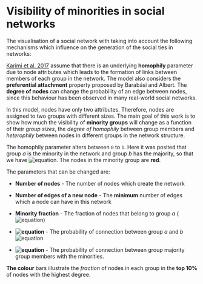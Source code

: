 # Visibility of minorities in social networks

The visualisation of a social network with taking into account the following mechanisms which influence on the generation of the social ties in networks:

[Karimi et al. 2017](https://arxiv.org/pdf/1702.00150.pdf) assume that there is an underlying **homophily** parameter due to node attributes which leads to the formation of links between members of each group in the network. The model also considers the **preferential attachment** property proposed by Barabási and Albert. The **degree of nodes** can change the probability of an edge between nodes, since this behaviour has been observed in many real-world social networks.  

In this model, nodes have only two attributes. Therefore, nodes are assigned to two groups with different sizes. The main goal of this work is to show how much the visibility of **minority groups** will change as a function of their *group sizes*, the *degree of homophily* between group members and *heterophily* between nodes in different groups in the network structure. 

The homophily parameter alters between ```0``` to ```1```.  Here it was posited that group *a* is the minority in the network and group *b* has the majority, so that we have ![equation](http://www.sciweavers.org/download/Tex2Img_1508943226.jpg). The nodes in the minority group are **red**.

The parameters that can be changed are:

* **Number of nodes** - The number of nodes which create the network

* **Number of edges of a new node** - The **minimum** number of edges which a node can have in this network

* **Minority fraction** - The fraction of nodes that belong to group *a* (![equation](http://www.sciweavers.org/download/Tex2Img_1508942344.jpg))

* **![equation](http://www.sciweavers.org/download/Tex2Img_1508943819.jpg)** - The probability of connection between group *a* and *b* ![equation](http://www.sciweavers.org/download/Tex2Img_1508944002.jpg)

* **![equation](http://www.sciweavers.org/download/Tex2Img_1508944093.jpg)** - The probability of connection between group majority group members with the minorities.


**The colour** bars illustrate the *fraction* of nodes in each group in the **top 10%** of nodes with the highest degree.